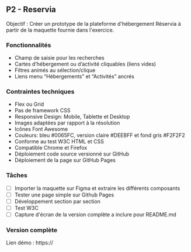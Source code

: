 ## P2 - Reservia

Objectif : Créer un prototype de la plateforme d'hébergement Réservia à partir de la maquette fournie dans l'exercice.

### Fonctionnalités

- Champ de saisie pour les recherches
- Cartes d’hébergement ou d’activité cliquables (liens vides)
- Filtres animés au sélection/clique
- Liens menu “Hébergements” et “Activités” ancrés

### Contraintes techniques

- Flex ou Grid
- Pas de framework CSS
- Responsive Design: Mobile, Tablette et Desktop
- Images adaptées par rapport à la résolution
- Icônes Font Awesome
- Couleurs: bleu #0065FC, version claire #DEEBFF et fond gris #F2F2F2
- Conforme au test W3C HTML et CSS
- Compatible Chrome et Firefox
- Déploiement code source versionné sur GitHub
- Déploiement de la page sur GitHub Pages

### Tâches

- [ ] Importer la maquette sur Figma et extraire les différents composants
- [ ] Tester une page simple sur Github Pages
- [ ] Développement section par section
- [ ] Test W3C
- [ ] Capture d'écran de la version complète a inclure pour README.md

### Version complète

Lien démo : https://
